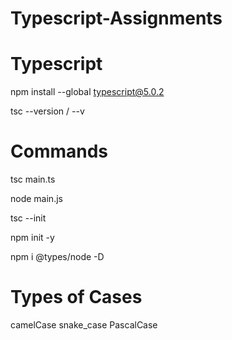 # Typescript-Assignments

# Typescript
<!-- Install Typescript -->
npm install --global typescript@5.0.2 
<!-- Check ts version -->
tsc --version / --v

# Commands
<!-- Compile ts to js -->
tsc main.ts
<!-- Run Js file -->
node main.js
<!-- Create tsconfig.json file -->
tsc --init
<!-- Create package.json file -->
npm init -y
<!-- Create 2 Files node-modules & package-lock.json -->
npm i @types/node -D


# Types of Cases

camelCase
snake_case
PascalCase
